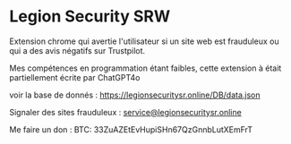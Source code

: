 # Legion Security SRW

Extension chrome qui avertie l'utilisateur si un site web est frauduleux ou qui a des avis négatifs sur Trustpilot.

Mes compétences en programmation étant faibles, cette extension à était partiellement écrite par ChatGPT4o

voir la base de donnés : https://legionsecuritysr.online/DB/data.json

Signaler des sites frauduleux : service@legionsecuritysr.online

Me faire un don :
BTC: 33ZuAZEtEvHupiSHn67QzGnnbLutXEmFrT
